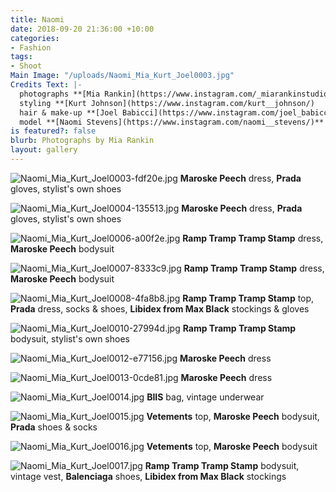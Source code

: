 ```yaml
---
title: Naomi
date: 2018-09-20 21:36:00 +10:00
categories:
- Fashion
tags:
- Shoot
Main Image: "/uploads/Naomi_Mia_Kurt_Joel0003.jpg"
Credits Text: |-
  photographs **[Mia Rankin](https://www.instagram.com/_miarankinstudio/)**
  styling **[Kurt Johnson](https://www.instagram.com/kurt__johnson/)
  hair & make-up **[Joel Babicci](https://www.instagram.com/joel_babicci/)** at **[Company 1](https://www.instagram.com/company1agency/)**
  model **[Naomi Stevens](https://www.instagram.com/naomi__stevens/)** at **[Kult](https://www.instagram.com/kultaustralia/)**
is featured?: false
blurb: Photographs by Mia Rankin
layout: gallery
---
```


![Naomi_Mia_Kurt_Joel0003-fdf20e.jpg](/uploads/Naomi_Mia_Kurt_Joel0003-fdf20e.jpg)
**Maroske Peech** dress, **Prada** gloves, stylist's own shoes

![Naomi_Mia_Kurt_Joel0004-135513.jpg](/uploads/Naomi_Mia_Kurt_Joel0004-135513.jpg)
**Maroske Peech** dress, **Prada** gloves, stylist's own shoes

![Naomi_Mia_Kurt_Joel0006-a00f2e.jpg](/uploads/Naomi_Mia_Kurt_Joel0006-a00f2e.jpg)
**Ramp Tramp Tramp Stamp** dress, **Maroske Peech** bodysuit

![Naomi_Mia_Kurt_Joel0007-8333c9.jpg](/uploads/Naomi_Mia_Kurt_Joel0007-8333c9.jpg)
**Ramp Tramp Tramp Stamp** dress, **Maroske Peech** bodysuit

![Naomi_Mia_Kurt_Joel0008-4fa8b8.jpg](/uploads/Naomi_Mia_Kurt_Joel0008-4fa8b8.jpg)
**Ramp Tramp Tramp Stamp** top, **Prada** dress, socks & shoes, **Libidex from Max Black** stockings & gloves

![Naomi_Mia_Kurt_Joel0010-27994d.jpg](/uploads/Naomi_Mia_Kurt_Joel0010-27994d.jpg)
**Ramp Tramp Tramp Stamp** bodysuit, stylist's own shoes

![Naomi_Mia_Kurt_Joel0012-e77156.jpg](/uploads/Naomi_Mia_Kurt_Joel0012-e77156.jpg)
**Maroske Peech** dress

![Naomi_Mia_Kurt_Joel0013-0cde81.jpg](/uploads/Naomi_Mia_Kurt_Joel0013-0cde81.jpg)
**Maroske Peech** dress

![Naomi_Mia_Kurt_Joel0014.jpg](/uploads/Naomi_Mia_Kurt_Joel0014.jpg)
**BIIS** bag, vintage underwear

![Naomi_Mia_Kurt_Joel0015.jpg](/uploads/Naomi_Mia_Kurt_Joel0015.jpg)
**Vetements** top, **Maroske Peech** bodysuit, **Prada** shoes & socks

![Naomi_Mia_Kurt_Joel0016.jpg](/uploads/Naomi_Mia_Kurt_Joel0016.jpg)
**Vetements** top, **Maroske Peech** bodysuit

![Naomi_Mia_Kurt_Joel0017.jpg](/uploads/Naomi_Mia_Kurt_Joel0017.jpg)
**Ramp Tramp Tramp Stamp** bodysuit, vintage vest, **Balenciaga** shoes, **Libidex from Max Black** stockings